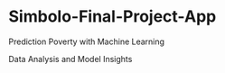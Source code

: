 # Simbolo-Final-Project-App

Prediction Poverty with Machine Learning

Data Analysis and Model Insights
